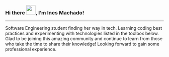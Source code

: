 ### Hi there <img src="https://raw.githubusercontent.com/MartinHeinz/MartinHeinz/master/wave.gif" width="30px">, I’m Ines Machado!

---

Software Engineering student finding her way in tech. Learning coding best practices and experimenting with technologies listed in the toolbox below.
Glad to be joining this amazing community and continue to learn from those who take the time to share their knowledge!
Looking forward to gain some professional experience.
<!---
- 👀 I’m interested in ...
- 🌱 I’m currently learning ...
- 💞️ I’m looking to collaborate on ...
- 📫 How to reach me ...


inesmachado17/inesmachado17 is a ✨ special ✨ repository because its `README.md` (this file) appears on your GitHub profile.
You can click the Preview link to take a look at your changes.
--->
